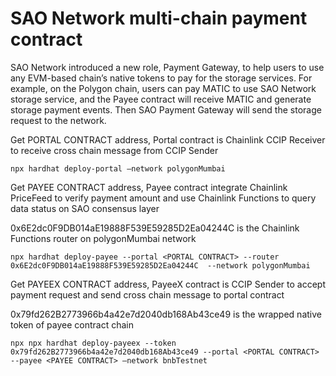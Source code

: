 # SAO Network multi-chain payment contract

SAO Network introduced a new role, Payment Gateway, to help users to use any EVM-based chain’s native tokens to pay for the storage services. For example, on the Polygon chain, users can pay MATIC to use SAO Network storage service, and the Payee contract will receive MATIC and generate storage payment events. Then SAO Payment Gateway will send the storage request to the network.


Get PORTAL CONTRACT address, Portal contract is Chainlink CCIP Receiver to receive cross chain message from CCIP Sender
```shell
npx hardhat deploy-portal —network polygonMumbai  
```




Get PAYEE CONTRACT address, Payee contract integrate Chainlink PriceFeed to verify payment amount and use Chainlink Functions to query data status on SAO consensus layer

0x6E2dc0F9DB014aE19888F539E59285D2Ea04244C is the Chainlink Functions router on polygonMumbai network
```shell
npx hardhat deploy-payee --portal <PORTAL CONTRACT> --router 0x6E2dc0F9DB014aE19888F539E59285D2Ea04244C  --network polygonMumbai 
```


Get PAYEEX CONTRACT address, PayeeX contract is CCIP Sender to accept payment request and send cross chain message to portal contract

0x79fd262B2773966b4a42e7d2040db168Ab43ce49 is the wrapped native token of payee contract chain
```shell
npx npx hardhat deploy-payeex --token 0x79fd262B2773966b4a42e7d2040db168Ab43ce49 --portal <PORTAL CONTRACT> --payee <PAYEE CONTRACT> —network bnbTestnet
```







